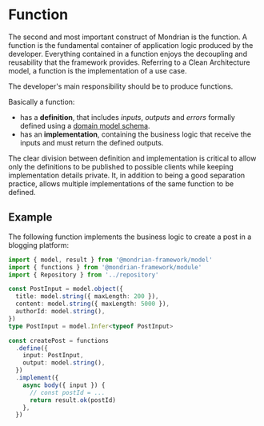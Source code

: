 # Function

The second and most important construct of Mondrian is the function.
A function is the fundamental container of application logic produced by the 
developer. Everything contained in a function enjoys the decoupling and reusability
that the framework provides. Referring to a Clean Architecture model, a function is the 
implementation of a use case. 

The developer's main responsibility should be to produce functions.

Basically a function:
- has a **definition**, that includes *inputs*, *outputs* and *errors* formally defined using 
  a [domain model schema](../model/index.md).
- has an **implementation**, containing the business logic that receive the inputs and must 
  return the defined outputs.

The clear division between definition and implementation is critical to allow only the definitions 
to be published to possible clients while keeping implementation details private. It, in addition 
to being a good separation practice, allows multiple implementations of the same function 
to be defined.

## Example

The following function implements the business logic to create a post
in a blogging platform:

```ts showLineNumbers
import { model, result } from '@mondrian-framework/model'
import { functions } from '@mondrian-framework/module'
import { Repository } from '../repository'

const PostInput = model.object({
  title: model.string({ maxLength: 200 }),
  content: model.string({ maxLength: 5000 }),
  authorId: model.string(),
})
type PostInput = model.Infer<typeof PostInput>

const createPost = functions
  .define({
    input: PostInput,
    output: model.string(),
  })
  .implement({
    async body({ input }) {    
      // const postId = ...
      return result.ok(postId)
    },
  })
```